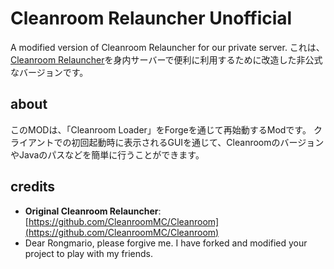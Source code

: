 # Cleanroom Relauncher Unofficial

A modified version of Cleanroom Relauncher for our private server.
これは、[Cleanroom Relauncher](https://github.com/CleanroomMC/Cleanroom)を身内サーバーで便利に利用するために改造した非公式なバージョンです。

## about

このMODは、「Cleanroom Loader」をForgeを通じて再始動するModです。
クライアントでの初回起動時に表示されるGUIを通じて、CleanroomのバージョンやJavaのパスなどを簡単に行うことができます。

## credits

* **Original Cleanroom Relauncher**: [https://github.com/CleanroomMC/Cleanroom](https://github.com/CleanroomMC/Cleanroom)
* Dear Rongmario, please forgive me. I have forked and modified your project to play with my friends.
